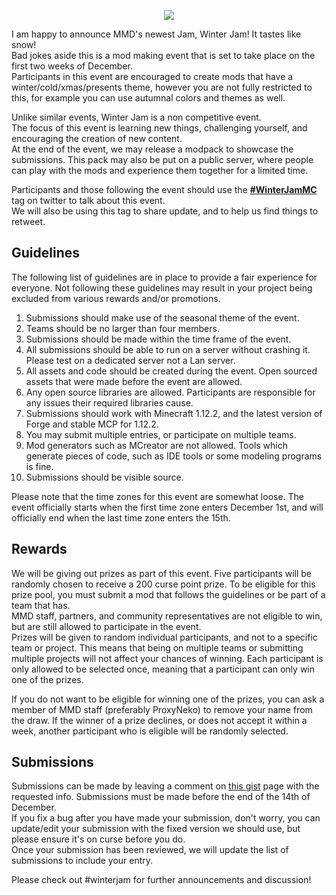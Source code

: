 <p align="center"> 
<img src="https://cdn.discordapp.com/attachments/259454515823116290/516399623309623317/winter_jam.png">
</p>

I am happy to announce MMD's newest Jam, Winter Jam! It tastes like snow!  
Bad jokes aside this is a mod making event that is set to take place on the first two weeks of December.  
Participants in this event are encouraged to create mods that have a winter/cold/xmas/presents theme, however you are not fully restricted to this, for example you can use autumnal colors and themes as well.  

Unlike similar events, Winter Jam is a non competitive event.  
The focus of this event is learning new things, challenging yourself, and encouraging the creation of new content.  
At the end of the event, we may release a modpack to showcase the submissions. This pack may also be put on a public server, where people can play with the mods and experience them together for a limited time.  

Participants and those following the event should use the [**#WinterJamMC**](https://twitter.com/search?q=%23winterjammc&src=typd) tag on twitter to talk about this event.  
We will also be using this tag to share update, and to help us find things to retweet.  

## Guidelines
The following list of guidelines are in place to provide a fair experience for everyone. Not following these guidelines may result in your project being excluded from various rewards and/or promotions.  

1. Submissions should make use of the seasonal theme of the event.  
2. Teams should be no larger than four members.  
3. Submissions should be made within the time frame of the event.  
4. All submissions should be able to run on a server without crashing it. Please test on a dedicated server not a Lan server.  
5. All assets and code should be created during the event. Open sourced assets that were made before the event are allowed.  
6. Any open source libraries are allowed. Participants are responsible for any issues their required libraries cause.  
7. Submissions should work with Minecraft 1.12.2, and the latest version of Forge and stable MCP for 1.12.2.  
8. You may submit multiple entries, or participate on multiple teams.  
9. Mod generators such as MCreator are not allowed. Tools which generate pieces of code, such as IDE tools or some modeling programs is fine.  
10. Submissions should be visible source.  

Please note that the time zones for this event are somewhat loose. The event officially starts when the first time zone enters December 1st, and will officially end when the last time zone enters the 15th.  

## Rewards
We will be giving out prizes as part of this event. Five participants will be randomly chosen to receive a 200 curse point prize. To be eligible for this prize pool, you must submit a mod that follows the guidelines or be part of a team that has.  
MMD staff, partners, and community representatives are not eligible to win, but are still allowed to participate in the event.  
Prizes will be given to random individual participants, and not to a specific team or project. This means that being on multiple teams or submitting multiple projects will not affect your chances of winning. Each participant is only allowed to be selected once, meaning that a participant can only win one of the prizes.  

If you do not want to be eligible for winning one of the prizes, you can ask a member of MMD staff (preferably ProxyNeko) to remove your name from the draw. If the winner of a prize declines, or does not accept it within a week, another participant who is eligible will be randomly selected.  

## Submissions
Submissions can be made by leaving a comment on [this gist](https://gist.github.com/ProxyNeko/fd4af11b297c414d1ef80230c160ef11) page with the requested info. Submissions must be made before the end of the 14th of December.  
If you fix a bug after you have made your submission, don't worry, you can update/edit your submission with the fixed version we should use, but please ensure it's on curse before you do.  
Once your submission has been reviewed, we will update the list of submissions to include your entry. 

Please check out #winterjam for further announcements and discussion!  
